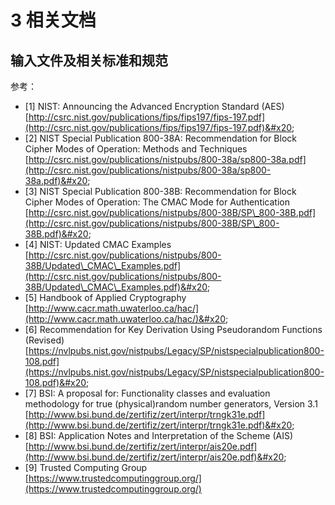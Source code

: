 # 3 相关文档

## 输入文件及相关标准和规范

参考：

* \[1] NIST: Announcing the Advanced Encryption Standard (AES) [http://csrc.nist.gov/publications/fips/fips197/fips-197.pdf](http://csrc.nist.gov/publications/fips/fips197/fips-197.pdf)&#x20;
* \[2] NIST Special Publication 800-38A: Recommendation for Block Cipher Modes of Operation: Methods and Techniques [http://csrc.nist.gov/publications/nistpubs/800-38a/sp800-38a.pdf](http://csrc.nist.gov/publications/nistpubs/800-38a/sp800-38a.pdf)&#x20;
* \[3] NIST Special Publication 800-38B: Recommendation for Block Cipher Modes of Operation: The CMAC Mode for Authentication [http://csrc.nist.gov/publications/nistpubs/800-38B/SP\_800-38B.pdf](http://csrc.nist.gov/publications/nistpubs/800-38B/SP\_800-38B.pdf)&#x20;
* \[4] NIST: Updated CMAC Examples [http://csrc.nist.gov/publications/nistpubs/800-38B/Updated\_CMAC\_Examples.pdf](http://csrc.nist.gov/publications/nistpubs/800-38B/Updated\_CMAC\_Examples.pdf)&#x20;
* \[5] Handbook of Applied Cryptography [http://www.cacr.math.uwaterloo.ca/hac/](http://www.cacr.math.uwaterloo.ca/hac/)&#x20;
* \[6] Recommendation for Key Derivation Using Pseudorandom Functions (Revised) [https://nvlpubs.nist.gov/nistpubs/Legacy/SP/nistspecialpublication800-108.pdf](https://nvlpubs.nist.gov/nistpubs/Legacy/SP/nistspecialpublication800-108.pdf)&#x20;
* \[7] BSI: A proposal for: Functionality classes and evaluation methodology for true (physical)random number generators, Version 3.1 [http://www.bsi.bund.de/zertifiz/zert/interpr/trngk31e.pdf](http://www.bsi.bund.de/zertifiz/zert/interpr/trngk31e.pdf)&#x20;
* \[8] BSI: Application Notes and Interpretation of the Scheme (AIS) [http://www.bsi.bund.de/zertifiz/zert/interpr/ais20e.pdf](http://www.bsi.bund.de/zertifiz/zert/interpr/ais20e.pdf)&#x20;
* \[9] Trusted Computing Group [https://www.trustedcomputinggroup.org/](https://www.trustedcomputinggroup.org/)

